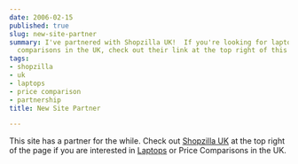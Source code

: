 ```yaml
---
date: 2006-02-15
published: true
slug: new-site-partner
summary: I've partnered with Shopzilla UK!  If you're looking for laptops or price
  comparisons in the UK, check out their link at the top right of this page.
tags:
- shopzilla
- uk
- laptops
- price comparison
- partnership
title: New Site Partner

---
```

This site has a partner for the while.  Check out <a href="http://www.shopzilla.co.uk">Shopzilla UK</a> at the top right of the page if you are interested in <a href="http://www.shopzilla.co.uk/10J--Laptop_Computers_-_cat_id--462">Laptops</a> or Price Comparisons in the UK.<p />

